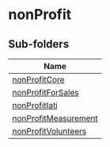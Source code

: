 
# nonProfit


## Sub-folders

|Name|
|---|
|[nonProfitCore](nonProfitCore/README.md)|
|[nonProfitForSales](nonProfitForSales/README.md)|
|[nonProfitIati](nonProfitIati/README.md)|
|[nonProfitMeasurement](nonProfitMeasurement/README.md)|
|[nonProfitVolunteers](nonProfitVolunteers/README.md)|



